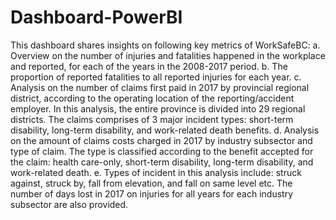 # Dashboard-PowerBI

This dashboard shares insights on following key metrics of WorkSafeBC: 
  a. Overview on the number of injuries and fatalities happened in the workplace and reported, for each of the years in the 2008-2017 period. 
  b. The proportion of reported fatalities to all reported injuries for each year.
  c. Analysis on the number of claims first paid in 2017 by provincial regional district, according to the operating location of the reporting/accident employer. In this analysis, the entire province is divided into 29 regional districts. The claims comprises of 3 major incident types: short-term disability, long-term disability, and work-related death benefits.
  d. Analysis on the amount of claims costs charged in 2017 by industry subsector and type of claim. The type is classified according to the benefit accepted for the claim: health care-only, short-term disability, long-term disability, and work-related death.
  e. Types of incident in this analysis include: struck against, struck by, fall from elevation, and fall on same level etc. The number of days lost in 2017 on injuries for all years for each industry subsector are also provided.
